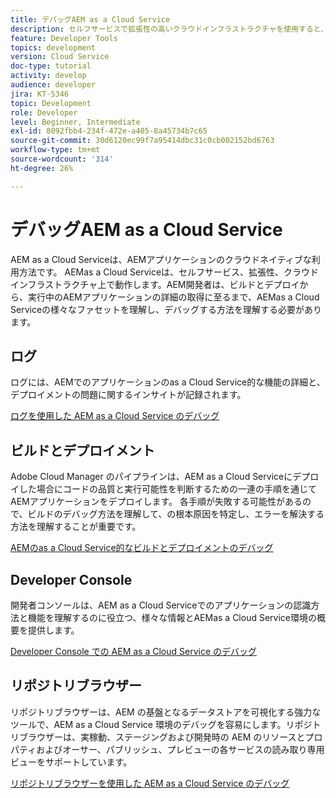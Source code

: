 ```yaml
---
title: デバッグAEM as a Cloud Service
description: セルフサービスで拡張性の高いクラウドインフラストラクチャを使用すると、AEMの開発者は、AEMas a Cloud Serviceの様々なファセットを理解し、デバッグする方法を理解し、ビルドとデプロイから、実行中のAEMアプリケーションの詳細の取得に至るまで理解する必要があります。
feature: Developer Tools
topics: development
version: Cloud Service
doc-type: tutorial
activity: develop
audience: developer
jira: KT-5346
topic: Development
role: Developer
level: Beginner, Intermediate
exl-id: 8092fbb4-234f-472e-a405-8a45734b7c65
source-git-commit: 30d6120ec99f7a95414dbc31c0cb002152bd6763
workflow-type: tm+mt
source-wordcount: '314'
ht-degree: 26%

---
```


# デバッグAEM as a Cloud Service

AEM as a Cloud Serviceは、AEMアプリケーションのクラウドネイティブな利用方法です。 AEMas a Cloud Serviceは、セルフサービス、拡張性、クラウドインフラストラクチャ上で動作します。AEM開発者は、ビルドとデプロイから、実行中のAEMアプリケーションの詳細の取得に至るまで、AEMas a Cloud Serviceの様々なファセットを理解し、デバッグする方法を理解する必要があります。

## ログ

ログには、AEMでのアプリケーションのas a Cloud Service的な機能の詳細と、デプロイメントの問題に関するインサイトが記録されます。

[ログを使用した AEM as a Cloud Service のデバッグ](./logs.md)

## ビルドとデプロイメント

Adobe Cloud Manager のパイプラインは、AEM as a Cloud Serviceにデプロイした場合にコードの品質と実行可能性を判断するための一連の手順を通じてAEMアプリケーションをデプロイします。 各手順が失敗する可能性があるので、ビルドのデバッグ方法を理解して、の根本原因を特定し、エラーを解決する方法を理解することが重要です。

[AEMのas a Cloud Service的なビルドとデプロイメントのデバッグ](./build-and-deployment.md)

## Developer Console

開発者コンソールは、AEM as a Cloud Serviceでのアプリケーションの認識方法と機能を理解するのに役立つ、様々な情報とAEMas a Cloud Service環境の概要を提供します。

[Developer Console での AEM as a Cloud Service のデバッグ](./developer-console.md)

## リポジトリブラウザー

リポジトリブラウザーは、AEM の基盤となるデータストアを可視化する強力なツールで、AEM as a Cloud Service 環境のデバッグを容易にします。リポジトリブラウザーは、実稼動、ステージングおよび開発時の AEM のリソースとプロパティおよびオーサー、パブリッシュ、プレビューの各サービスの読み取り専用ビューをサポートしています。

[リポジトリブラウザーを使用した AEM as a Cloud Service のデバッグ](./repository-browser.md)
